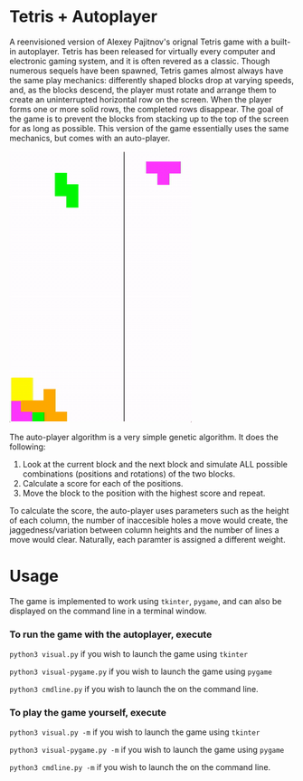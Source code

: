 # Tetris + Autoplayer

A reenvisioned version of Alexey Pajitnov's orignal Tetris game with a built-in autoplayer. Tetris has been released for virtually every computer and electronic gaming system, and it is often revered as a classic. Though numerous sequels have been spawned, Tetris games almost always have the same play mechanics: differently shaped blocks drop at varying speeds, and, as the blocks descend, the player must rotate and arrange them to create an uninterrupted horizontal row on the screen. When the player forms one or more solid rows, the completed rows disappear. The goal of the game is to prevent the blocks from stacking up to the top of the screen for as long as possible. This version of the game essentially uses the same mechanics, but comes with an auto-player.

![demo](/demo.gif)

The auto-player algorithm is a very simple genetic algorithm. It does the following:

1. Look at the current block and the next block and simulate ALL possible combinations (positions and rotations) of the two blocks.
2. Calculate a score for each of the positions.
3. Move the block to the position with the highest score and repeat.

To calculate the score, the auto-player uses parameters such as the  height of each column, the number of inaccesible holes a move would create, the jaggedness/variation between column heights and the number of lines a move would clear. Naturally, each paramter is assigned a different weight.

# Usage

The game is implemented to work using ```tkinter```, ```pygame```, and can also be displayed on the command line in a terminal window.

### To run the game with the autoplayer, execute

```python3 visual.py``` if you wish to launch the game using ```tkinter```

```python3 visual-pygame.py``` if you wish to launch the game using ```pygame```

```python3 cmdline.py``` if you wish to launch the on the command line.

### To play the game yourself, execute

```python3 visual.py -m``` if you wish to launch the game using ```tkinter```

```python3 visual-pygame.py -m``` if you wish to launch the game using ```pygame```

```python3 cmdline.py -m``` if you wish to launch the on the command line.
